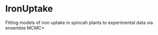 # IronUptake
 Fitting  models of iron uptake in spincah plants to experimental data via ensemble MCMC>
